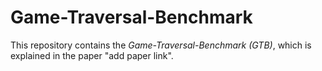 # Game-Traversal-Benchmark

This repository contains the _Game-Traversal-Benchmark (GTB)_, which is explained in the paper "add paper link".
